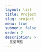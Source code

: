 ```yaml
---
layout: list
title: Project
slug: project
menu: true
submenu: false
order: 2
description: >
  프로젝트
---
```


